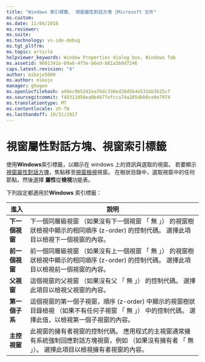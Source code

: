 ```yaml
---
title: "Windows 索引標籤、 視窗屬性對話方塊 |Microsoft 文件"
ms.custom: 
ms.date: 11/04/2016
ms.reviewer: 
ms.suite: 
ms.technology: vs-ide-debug
ms.tgt_pltfrm: 
ms.topic: article
helpviewer_keywords: Window Properties dialog box, Windows Tab
ms.assetid: 9001342a-09a8-4f5e-b6ed-881a3b9d7246
caps.latest.revision: "4"
author: mikejo5000
ms.author: mikejo
manager: ghogen
ms.openlocfilehash: a49ec9b52d2eaf6dc336ed28d5b4e531bb3b25cf
ms.sourcegitcommit: f40311056ea0b4677efcca74a285dbb0ce0e7974
ms.translationtype: MT
ms.contentlocale: zh-TW
ms.lasthandoff: 10/31/2017
---
```

# <a name="windows-tab-window-properties-dialog-box"></a>視窗屬性對話方塊、視窗索引標籤
使用**Windows**索引標籤，以顯示在 windows 上的資訊與選取的視窗。 若要顯示[視窗屬性對話方塊](../debugger/window-properties-dialog-box.md)，焦點移至[視窗檢視](../debugger/windows-view.md)視窗。 在樹狀目錄中，選取視窗中的任何節點，然後選擇 **屬性**從**檢視**功能表。  
  
 下列設定都適用於**Windows**  索引標籤：  
  
|進入|說明|  
|-----------|-----------------|  
|**下一個視窗**|下一個同層級視窗 （如果沒有下一個視窗 「 無 」） 的視窗樹狀檢視中顯示的相同順序 (z-order) 的控制代碼。 選擇此項目以檢視下一個視窗的內容。|  
|**前一個視窗**|前一個同層級視窗 （如果沒有上一個視窗 「 無 」） 的視窗樹狀檢視中顯示的相同順序 (z-order) 的控制代碼。 選擇此項目以檢視前一個視窗的內容。|  
|**父視窗**|這個視窗的父視窗 （如果沒有父 「 無 」） 的控制代碼。 選擇此項目以檢視父視窗的內容。|  
|**第一個子系**|這個視窗的第一個子視窗，順序 (z-order) 中顯示的視窗樹狀目錄檢視 （如果不有任何子視窗 「 無 」） 中的控制代碼。 選擇此值，以檢視第一個子視窗的內容。|  
|**主控視窗**|此視窗的擁有者視窗的控制代碼。 應用程式的主視窗通常擁有系統強制回應對話方塊視窗，例如 （如果沒有擁有者 「 無 」）。 選擇此項目以檢視擁有者視窗的內容。|